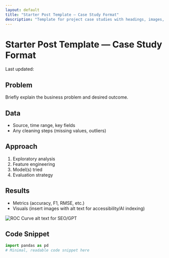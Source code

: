 ```yaml
---
layout: default
title: "Starter Post Template — Case Study Format"
description: "Template for project case studies with headings, images, and code blocks. SEO/GPT-friendly."
---
```


# Starter Post Template — Case Study Format
<div class="meta">Last updated: <span id="post-last-updated"></span></div>

## Problem
Briefly explain the business problem and desired outcome.

## Data
- Source, time range, key fields
- Any cleaning steps (missing values, outliers)

## Approach
1. Exploratory analysis
2. Feature engineering
3. Model(s) tried
4. Evaluation strategy

## Results
- Metrics (accuracy, F1, RMSE, etc.)
- Visuals (insert images with alt text for accessibility/AI indexing)

![ROC Curve alt text for SEO/GPT](/assets/images/example-roc.png)

## Code Snippet
```python
import pandas as pd
# Minimal, readable code snippet here
